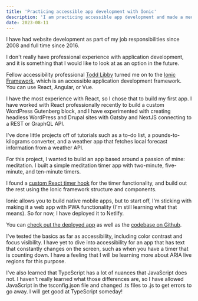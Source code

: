 ```yaml
---
title: 'Practicing accessible app development with Ionic'
description: 'I am practicing accessible app development and made a meditation app with the Ionic Framework.'
date: 2023-08-11
---
```


I have had website development as part of my job responsibilities since 2008 and full time since 2016.

I don't really have professional experience with application development, and it is something that I would like to look at as an option in the future.

Fellow accessibility professional [Todd Libby](https://toddl.dev/) turned me on to the [Ionic Framework](https://ionicframework.com/), which is an accessible application development framework. You can use React, Angular, or Vue.

I have the most experience with React, so I chose that to build my first app. I have worked with React professionally recently to build a custom WordPress Gutenberg block, and I have experimented with creating headless WordPress and Drupal sites with Gatsby and NextJS connecting to a REST or GraphQL API.

I've done little projects off of tutorials such as a to-do list, a pounds-to-kilograms converter, and a weather app that fetches local forecast information from a weather API.

For this project, I wanted to build an app based around a passion of mine: meditation. I built a simple meditation timer app with two-minute, five-minute, and ten-minute timers.

I found a [custom React timer hook](https://www.npmjs.com/package/react-timer-hook) for the timer functionality, and build out the rest using the Ionic framework structure and components.

Ionic allows you to build native mobile apps, but to start off, I'm sticking with making it a web app with PWA functionality (I'm still learning what that means). So for now, I have deployed it to Netlify.

You can [check out the deployed app](https://andy-stitt-meditation-timer.netlify.app/tab1) as well as the [codebase on Github](https://github.com/andystitt829/meditation-timer).

I've tested the basics as far as accessibility, including color contrast and focus visibility. I have yet to dive into accessibility for an app that has text that constantly changes on the screen, such as when you have a timer that is counting down. I have a feeling that I will be learning more about ARIA live regions for this purpose.

I've also learned that TypeScript has a lot of nuances that JavaScript does not. I haven't really learned what those differences are, so I have allowed JavaScript in the tsconfig.json file and changed .ts files to .js to get errors to go away. I will get good at TypeScript someday!